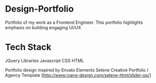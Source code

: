 # Design-Portfolio

Portfolio of my work as a Frontend Engineer. This portfolio highlights emphasis on building engaging UI/UX

# Tech Stack

JQuery Libraries
Javascript
CSS
HTML

Portfolio design inspired by
Envato Elements Selene Creative Portfolio / Agency Template
[http://www.ivang-design.com/selene-html/slider-op/]
